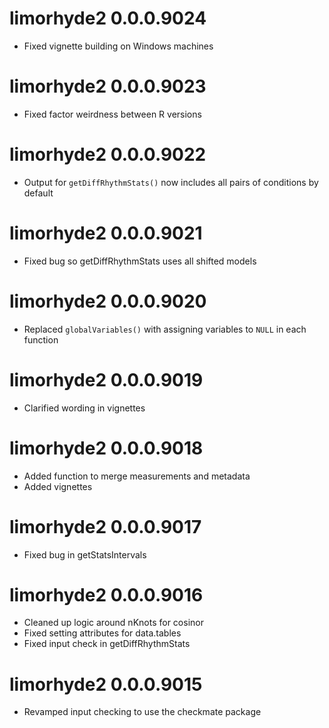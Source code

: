 # limorhyde2 0.0.0.9024
* Fixed vignette building on Windows machines

# limorhyde2 0.0.0.9023
* Fixed factor weirdness between R versions

# limorhyde2 0.0.0.9022
* Output for `getDiffRhythmStats()` now includes all pairs of conditions by default

# limorhyde2 0.0.0.9021
* Fixed bug so getDiffRhythmStats uses all shifted models

# limorhyde2 0.0.0.9020
* Replaced `globalVariables()` with assigning variables to `NULL` in each function

# limorhyde2 0.0.0.9019
* Clarified wording in vignettes

# limorhyde2 0.0.0.9018
* Added function to merge measurements and metadata
* Added vignettes

# limorhyde2 0.0.0.9017
* Fixed bug in getStatsIntervals

# limorhyde2 0.0.0.9016
* Cleaned up logic around nKnots for cosinor
* Fixed setting attributes for data.tables
* Fixed input check in getDiffRhythmStats

# limorhyde2 0.0.0.9015
* Revamped input checking to use the checkmate package
